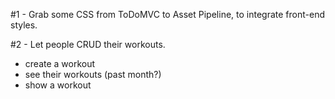 #1 - Grab some CSS from ToDoMVC to Asset Pipeline, to integrate front-end styles.

#2 - Let people CRUD their workouts.

 - create a workout
 - see their workouts (past month?)
 - show a workout

 
